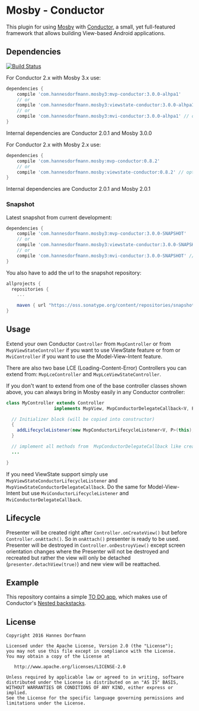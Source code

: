 # Mosby - Conductor
This plugin for using [Mosby](https://github.com/sockeqwe/mosby) with [Conductor](https://github.com/bluelinelabs/Conductor), a small, yet full-featured framework that allows building View-based Android applications.


## Dependencies
[![Build Status](https://travis-ci.org/sockeqwe/mosby-conductor.svg?branch=master)](https://travis-ci.org/sockeqwe/mosby-conductor)


For Conductor 2.x with Mosby 3.x use:
```groovy
dependencies {
    compile 'com.hannesdorfmann.mosby3:mvp-conductor:3.0.0-alhpa1'
    // or
    compile 'com.hannesdorfmann.mosby3:viewstate-conductor:3.0.0-alhpa1' // optional viewstate feature
    // or
    compile 'com.hannesdorfmann.mosby3:mvi-conductor:3.0.0-alhpa1' // optional viewstate feature
}
```
Internal dependencies are Conductor 2.0.1 and Mosby 3.0.0


For Conductor 2.x with Mosby 2.x use:
```groovy
dependencies {
    compile 'com.hannesdorfmann.mosby:mvp-conductor:0.8.2'
    // or
    compile 'com.hannesdorfmann.mosby:viewstate-conductor:0.8.2' // optional viewstate feature
}
```
Internal dependencies are Conductor 2.0.1 and Mosby 2.0.1

### Snapshot
Latest snapshot from current development:

```groovy
dependencies {
    compile 'com.hannesdorfmann.mosby3:mvp-conductor:3.0.0-SNAPSHOT'
    // or
    compile 'com.hannesdorfmann.mosby3:viewstate-conductor:3.0.0-SNAPSHOT' // optional viewstate feature
    // or
    compile 'com.hannesdorfmann.mosby3:mvi-conductor:3.0.0-SNAPSHOT' // optional viewstate feature
}
```

You also have to add the url to the snapshot repository:
```gradle
allprojects {
  repositories {
    ...

    maven { url "https://oss.sonatype.org/content/repositories/snapshots/" }
}
```

## Usage
Extend your own Conductor `Controller` from `MvpController` or from `MvpViewStateController` if you want to use ViewState feature or from  or `MviController` if you want to use the Model-View-Intent feature.

There are also two base LCE (Loading-Content-Error) Controllers you can extend from: `MvpLceController` and `MvpLceViewStateController`.

If you don't want to extend from one of the base controller classes shown above, you can always bring in Mosby easily in any Conductor controller:

```java
class MyController extends Controller
                  implements MvpView, MvpConductorDelegateCallback<V, P> {

  // Initializer block (will be copied into constructor)
  {
    addLifecycleListener(new MvpConductorLifecycleListener<V, P>(this);
  }

  // implement all methods from  MvpConductorDelegateCallback like createPresenter() etc.
  ...

}
```
If you need ViewState support simply use `MvpViewStateConductorLifecycleListener` and `MvpViewStateConductorDelegateCallback`.
Do the same for  Model-View-Intent but  use `MviConductorLifecycleListener` and `MviConductorDelegateCallback`.

## Lifecycle
Presenter will be created right after `Controller.onCreateView()` but before `Controller.onAttach()`. So in `onAttach()` presenter is ready to be used.
Presenter will be destroyed in `Controller.onDestroyView()` except screen orientation changes where the Presenter will not be destroyed and recreated but rather the view will only be detached (`presenter.detachView(true)`) and new view will be reattached.

## Example
This repository contains a simple [TO DO app](https://github.com/sockeqwe/mosby-conductor/tree/master/app), which makes use of Conductor's [Nested backstacks](https://github.com/bluelinelabs/Conductor/issues/27).

## License

```
Copyright 2016 Hannes Dorfmann

Licensed under the Apache License, Version 2.0 (the "License");
you may not use this file except in compliance with the License.
You may obtain a copy of the License at

   http://www.apache.org/licenses/LICENSE-2.0

Unless required by applicable law or agreed to in writing, software
distributed under the License is distributed on an "AS IS" BASIS,
WITHOUT WARRANTIES OR CONDITIONS OF ANY KIND, either express or implied.
See the License for the specific language governing permissions and
limitations under the License.
```
